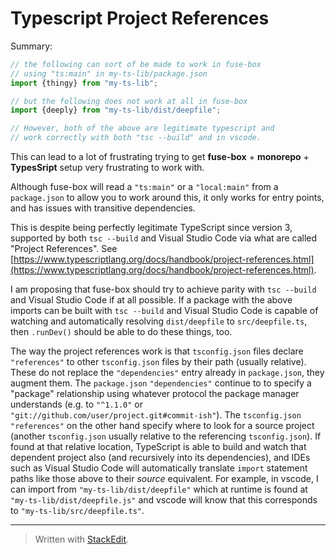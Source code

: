 # Typescript Project References

Summary:
```typescript
// the following can sort of be made to work in fuse-box
// using "ts:main" in my-ts-lib/package.json
import {thingy} from "my-ts-lib";

// but the following does not work at all in fuse-box
import {deeply} from "my-ts-lib/dist/deepfile";

// However, both of the above are legitimate typescript and
// work correctly with both "tsc --build" and in vscode.
```

This can lead to a lot of frustrating trying to get **fuse-box** + **monorepo** + **TypesSript** setup very frustrating to work with.

Although fuse-box will read a `"ts:main"` or a `"local:main"` from a `package.json` to allow you to work around this, it only works for entry points, and has issues with transitive dependencies.

This is despite being perfectly legitimate TypeScript since version 3, supported by both `tsc --build` and Visual Studio Code via what are called "Project References".  See [https://www.typescriptlang.org/docs/handbook/project-references.html](https://www.typescriptlang.org/docs/handbook/project-references.html).

I am proposing that fuse-box should try to achieve parity with `tsc --build` and Visual Studio Code if at all possible.  If a package with the above imports can be built with `tsc --build` and Visual Studio Code is capable of watching and automatically resolving `dist/deepfile` to `src/deepfile.ts`, then `.runDev()` should be able to do these things, too.

The way the project references work is that `tsconfig.json` files declare `"references"` to other `tsconfig.json` files by their path (usually relative).  These do not replace the `"dependencies"` entry already in `package.json`, they augment them.  The `package.json` `"dependencies"` continue to to specify a "package" relationship using whatever protocol the package manager understands (e.g. to `"^1.1.0"` or `"git://github.com/user/project.git#commit-ish"`).  The `tsconfig.json` `"references"` on the other hand specify where to look for a source project (another `tsconfig.json` usually relative to the referencing `tsconfig.json`).  If found at that relative location, TypeScript is able to build and watch that dependent project also (and recursively into its dependencies), and IDEs such as Visual Studio Code will automatically translate `import` statement paths like those above to their *source* equivalent.  For example, in vscode, I can import from `"my-ts-lib/dist/deepfile"` which at runtime is found at `"my-ts-lib/dist/deepfile.js"` and vscode will know that this corresponds to `"my-ts-lib/src/deepfile.ts"`.



___
> Written with [StackEdit](https://stackedit.io/).
<!--stackedit_data:
eyJoaXN0b3J5IjpbNTY4OTA5MDM5LC0xODY5NDk1MTYxXX0=
-->